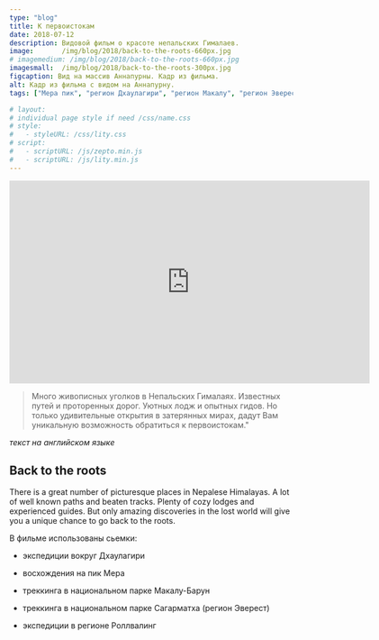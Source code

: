 ```yaml
---
type: "blog"
title: К первоистокам
date: 2018-07-12
description: Видовой фильм о красоте непальских Гималаев. 
image:       /img/blog/2018/back-to-the-roots-660px.jpg
# imagemedium: /img/blog/2018/back-to-the-roots-660px.jpg
imagesmall:  /img/blog/2018/back-to-the-roots-300px.jpg
figcaption: Вид на массив Аннапурны. Кадр из фильма.
alt: Кадр из фильма с видом на Аннапурну.
tags: ["Мера пик", "регион Дхаулагири", "регион Макалу", "регион Эверест", "восхождение", "экспидиция", "трекинг", "видео"]

# layout: 
# individual page style if need /css/name.css
# style:
#   - styleURL: /css/lity.css
# script:
#   - scriptURL: /js/zepto.min.js
#   - scriptURL: /js/lity.min.js
---
```


<iframe width="640" height="360" src="https://www.youtube.com/embed/s4wIsH5e3GQ" frameborder="0" allow="autoplay; encrypted-media" allowfullscreen></iframe>

> Много живописных уголков в Непальских Гималаях.
Известных путей и проторенных дорог.
Уютных лодж и опытных гидов.
Но только удивительные открытия в затерянных мирах, дадут Вам уникальную возможность обратиться к первоистокам."

*текст на английском языке*
## Back to the roots

There is a great number of picturesque places in Nepalese Himalayas.
A lot of well known paths and beaten tracks.
Plenty of cozy lodges and experienced guides.
But  only amazing discoveries in the lost world will  give you a unique chance to go back to the roots.

В фильме использованы сьемки:

* экспедиции вокруг Дхаулагири

* восхождения на пик Мера

* треккинга в национальном парке Макалу-Барун

* треккинга в национальном парке Сагарматха (регион Эверест)

* экспедиции в регионе Роллвалинг